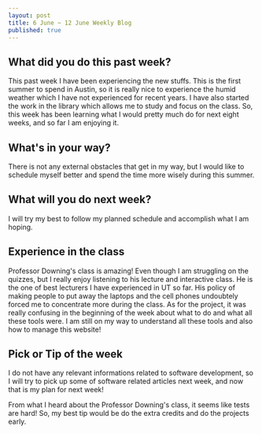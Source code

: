 ```yaml
---
layout: post
title: 6 June ~ 12 June Weekly Blog
published: true
---
```

## What did you do this past week?
This past week I have been experiencing the new stuffs. This is the first summer to spend in Austin, so it is really nice to experience the humid weather which I have not experienced for recent years. I have also started the work in the library which allows me to study and focus on the class. So, this week has been learning what I would pretty much do for next eight weeks, and so far I am enjoying it.
    
## What's in your way?
There is not any external obstacles that get in my way, but I would like to schedule myself better and spend the time more wisely during this summer.
    
## What will you do next week?
 I will try my best to follow my planned schedule and accomplish what I am hoping.

## Experience in the class
Professor Downing's class is amazing! Even though I am struggling on the quizzes, but I really enjoy listening to his lecture and interactive class. He is the one of best lecturers I have experienced in UT so far. His policy of making people to put away the laptops and the cell phones undoubtely forced me to concentrate more during the class. As for the project, it was really confusing in the beginning of the week about what to do and what all these tools were. I am still on my way to understand all these tools and also how to manage this website!
    
## Pick or Tip of the week
I do not have any relevant informations related to software development, so I will try to pick up some of software related articles next week, and now that is my plan for next week!

From what I heard about the Professor Downing's class, it seems like tests are hard! So, my best tip would be do the extra credits and do the projects early.
